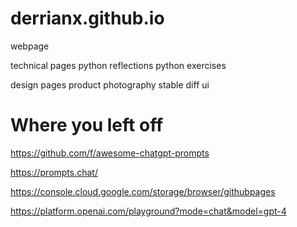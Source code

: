 # derrianx.github.io
webpage

technical pages
python reflections
python exercises

design pages 
product photography
stable diff 
ui 


# Where you left off

https://github.com/f/awesome-chatgpt-prompts

https://prompts.chat/

https://console.cloud.google.com/storage/browser/githubpages

https://platform.openai.com/playground?mode=chat&model=gpt-4

